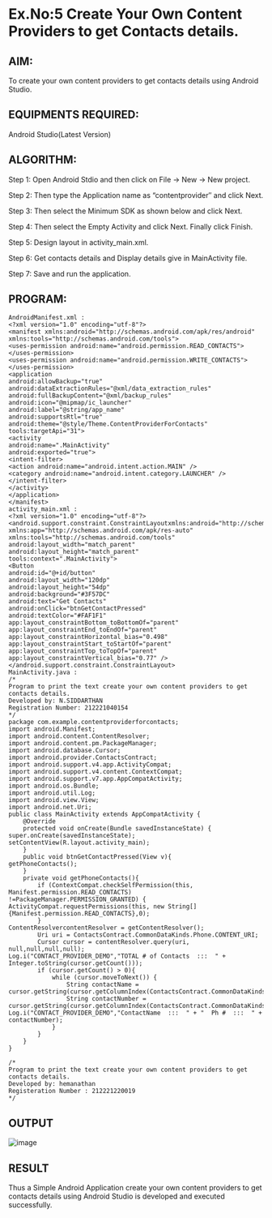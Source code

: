 
# Ex.No:5 Create Your Own Content Providers to get Contacts details.


## AIM:

To create your own content providers to get contacts details using Android Studio.

## EQUIPMENTS REQUIRED:

Android Studio(Latest Version)

## ALGORITHM:

Step 1: Open Android Stdio and then click on File -> New -> New project.

Step 2: Then type the Application name as “contentprovider″ and click Next. 

Step 3: Then select the Minimum SDK as shown below and click Next.

Step 4: Then select the Empty Activity and click Next. Finally click Finish.

Step 5: Design layout in activity_main.xml.

Step 6: Get contacts details and Display details give in MainActivity file.

Step 7: Save and run the application.

## PROGRAM:
```
AndroidManifest.xml :
<?xml version="1.0" encoding="utf-8"?>
<manifest xmlns:android="http://schemas.android.com/apk/res/android"
xmlns:tools="http://schemas.android.com/tools">
<uses-permission android:name="android.permission.READ_CONTACTS"></uses-permission>
<uses-permission android:name="android.permission.WRITE_CONTACTS"></uses-permission>
<application
android:allowBackup="true"
android:dataExtractionRules="@xml/data_extraction_rules"
android:fullBackupContent="@xml/backup_rules"
android:icon="@mipmap/ic_launcher"
android:label="@string/app_name"
android:supportsRtl="true"
android:theme="@style/Theme.ContentProviderForContacts"
tools:targetApi="31">
<activity
android:name=".MainActivity"
android:exported="true">
<intent-filter>
<action android:name="android.intent.action.MAIN" />
<category android:name="android.intent.category.LAUNCHER" />
</intent-filter>
</activity>
</application>
</manifest>
activity_main.xml :
<?xml version="1.0" encoding="utf-8"?>
<android.support.constraint.ConstraintLayoutxmlns:android="http://schemas.android.com/apk/res/android"
xmlns:app="http://schemas.android.com/apk/res-auto"
xmlns:tools="http://schemas.android.com/tools"
android:layout_width="match_parent"
android:layout_height="match_parent"
tools:context=".MainActivity">
<Button
android:id="@+id/button"
android:layout_width="120dp"
android:layout_height="54dp"
android:background="#3F57DC"
android:text="Get Contacts"
android:onClick="btnGetContactPressed"
android:textColor="#FAF1F1"
app:layout_constraintBottom_toBottomOf="parent"
app:layout_constraintEnd_toEndOf="parent"
app:layout_constraintHorizontal_bias="0.498"
app:layout_constraintStart_toStartOf="parent"
app:layout_constraintTop_toTopOf="parent"
app:layout_constraintVertical_bias="0.77" />
</android.support.constraint.ConstraintLayout>
MainActivity.java :
/*
Program to print the text create your own content providers to get contacts details.
Developed by: N.SIDDARTHAN
Registration Number: 212221040154
*/
package com.example.contentproviderforcontacts;
import android.Manifest;
import android.content.ContentResolver;
import android.content.pm.PackageManager;
import android.database.Cursor;
import android.provider.ContactsContract;
import android.support.v4.app.ActivityCompat;
import android.support.v4.content.ContextCompat;
import android.support.v7.app.AppCompatActivity;
import android.os.Bundle;
import android.util.Log;
import android.view.View;
import android.net.Uri;
public class MainActivity extends AppCompatActivity {
    @Override
    protected void onCreate(Bundle savedInstanceState) {
super.onCreate(savedInstanceState);
setContentView(R.layout.activity_main);
    }
    public void btnGetContactPressed(View v){
getPhoneContacts();
    }
    private void getPhoneContacts(){
        if (ContextCompat.checkSelfPermission(this, Manifest.permission.READ_CONTACTS)
!=PackageManager.PERMISSION_GRANTED) {
ActivityCompat.requestPermissions(this, new String[] {Manifest.permission.READ_CONTACTS},0);
        }
ContentResolvercontentResolver = getContentResolver();
        Uri uri = ContactsContract.CommonDataKinds.Phone.CONTENT_URI;
        Cursor cursor = contentResolver.query(uri, null,null,null,null);
Log.i("CONTACT_PROVIDER_DEMO","TOTAL # of Contacts  :::  " + Integer.toString(cursor.getCount()));
        if (cursor.getCount() > 0){
            while (cursor.moveToNext()) {
                String contactName = cursor.getString(cursor.getColumnIndex(ContactsContract.CommonDataKinds.Phone.DISPLAY_NAME));
                String contactNumber = cursor.getString(cursor.getColumnIndex(ContactsContract.CommonDataKinds.Phone.NUMBER));
Log.i("CONTACT_PROVIDER_DEMO","ContactName  :::  " + "  Ph #  :::  " + contactNumber);
            }
        }
    }
}

/*
Program to print the text create your own content providers to get contacts details.
Developed by: hemanathan
Registeration Number : 212221220019
*/

```

## OUTPUT

![image](https://github.com/danush564/Mobile-Application-Development/assets/98585166/b8fb9885-2b02-4f0f-be12-801c8d32cfe2)



## RESULT
Thus a Simple Android Application create your own content providers to get contacts details using Android Studio is developed and executed successfully.
